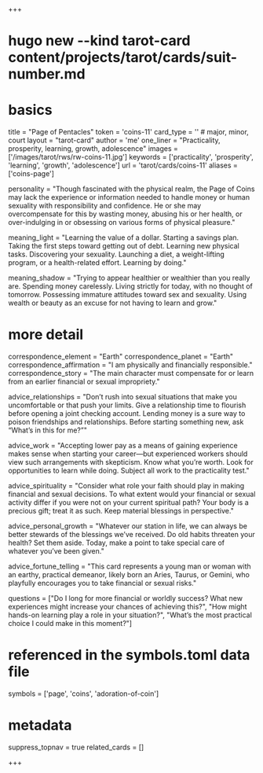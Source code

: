 +++
# hugo new --kind tarot-card content/projects/tarot/cards/suit-number.md
# basics
title     		 = "Page of Pentacles"
token					 = 'coins-11'
card_type			 = '' # major, minor, court
layout				 = "tarot-card"
author    		 = 'me'
one_liner 		 = "Practicality, prosperity, learning, growth, adolescence"
images				 = ['/images/tarot/rws/rw-coins-11.jpg']
keywords			 = ['practicality', 'prosperity', 'learning', 'growth', 'adolescence']
url						 = 'tarot/cards/coins-11'
aliases				 = ['coins-page']

personality    = "Though fascinated with the physical realm, the Page of Coins may lack the experience or information needed to handle money or human sexuality with responsibility and confidence. He or she may overcompensate for this by wasting money, abusing his or her health, or over-indulging in or obsessing on various forms of physical pleasure."

meaning_light  = "Learning the value of a dollar. Starting a savings plan. Taking the first steps toward getting out of debt. Learning new physical tasks. Discovering your sexuality. Launching a diet, a weight-lifting program, or a health-related effort. Learning by doing."

meaning_shadow = "Trying to appear healthier or wealthier than you really are. Spending money carelessly. Living strictly for today, with no thought of tomorrow. Possessing immature attitudes toward sex and sexuality. Using wealth or beauty as an excuse for not having to learn and grow."

# more detail
correspondence_element 			= "Earth"
correspondence_planet 			= "Earth"
correspondence_affirmation 	= "I am physically and financially responsible."
correspondence_story 				= "The main character must compensate for or learn from an earlier financial or sexual impropriety."

advice_relationships 	 = "Don’t rush into sexual situations that make you uncomfortable or that push your limits. Give a relationship time to flourish before opening a joint checking account. Lending money is a sure way to poison friendships and relationships. Before starting something new, ask “What’s in this for me?”"

advice_work 					 = "Accepting lower pay as a means of gaining experience makes sense when starting your career—but experienced workers should view such arrangements with skepticism. Know what you’re worth. Look for opportunities to learn while doing. Subject all work to the practicality test."

advice_spirituality 	 = "Consider what role your faith should play in making financial and sexual decisions. To what extent would your financial or sexual activity differ if you were not on your current spiritual path? Your body is a precious gift; treat it as such. Keep material blessings in perspective."

advice_personal_growth = "Whatever our station in life, we can always be better stewards of the blessings we’ve received. Do old habits threaten your health? Set them aside. Today, make a point to take special care of whatever you’ve been given."

advice_fortune_telling = "This card represents a young man or woman with an earthy, practical demeanor, likely born an Aries, Taurus, or Gemini, who playfully encourages you to take financial or sexual risks."

questions	= ["Do I long for more financial or worldly success? What new experiences might increase your chances of achieving this?", "How might hands-on learning play a role in your situation?", "What’s the most practical choice I could make in this moment?"]

# referenced in the symbols.toml data file
symbols	  = ['page', 'coins', 'adoration-of-coin']

# metadata
suppress_topnav = true
related_cards 	= []

+++